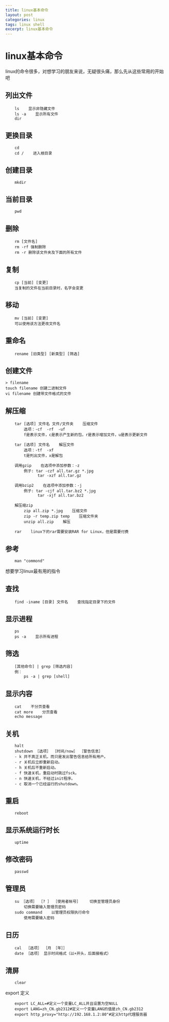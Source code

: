 ```yaml
---
title: linux基本命令
layout: post
categories: linux
tags: linux shell
excerpt: linux基本命令
---
```

# linux基本命令

linux的命令很多，对想学习的朋友来说，无疑很头痛，那么先从这些常用的开始吧

## 列出文件

```shell
    ls    显示非隐藏文件
    ls -a    显示所有文件
    dir
```

## 更换目录

```shell
    cd
    cd /    进入根目录
```

## 创建目录

```shell
    mkdir
```

## 当前目录

```shell
    pwd
```

## 删除

```shell
    rm [文件名]
    rm -rf 强制删除
    rm -r 删除该文件夹及下面的所有文件
```

## 复制

```shell
    cp [当前] [变更]
    当复制的文件在当前目录时，名字会变更
```

## 移动

```shell
    mv [当前] [变更]
    可以使用该方法更改文件名
```

## 重命名

```shell
    rename [旧类型] [新类型] [筛选]
```

## 创建文件

```shell
> filename
touch filename 创建二进制文件
vi filename 创建带文件格式的文件
```

## 解压缩

```shell
    tar [选项] 文件名 文件/文件夹    压缩文件
        选项：-cf  -rf  -uf
        f是表示文件，c是表示产生新的包，r是表示增加文件，u是表示更新文件

    tar [选项] 文件名    解压文件
        选项：-tf  -xf
        t是列出文件，x是解包

    调用gzip    在选项中添加参数：-z    
        例子: tar -czf all.tar.gz *.jpg
              tar -xzf all.tar.gz

    调用bzip2    在选项中添加参数：-j
        例子: tar -cjf all.tar.bz2 *.jpg
              tar -xjf all.tar.bz2

    解压缩zip
        zip all.zip *.jpg    压缩文件
        zip -r temp.zip temp    压缩文件夹
        unzip all.zip    解压

    rar    linux下的rar需要安装RAR for Linux，但是需要付费
```

## 参考

```shell
    man "commond"
```

想要学习linux最有用的指令

## 查找

```shell
    find -iname [目录] 文件名    查找指定目录下的文件
```

## 显示进程

```shell
    ps
    ps -a    显示所有进程
```

## 筛选

```shell
    [其他命令] | grep [筛选内容]
    例：
        ps -a | grep [shell]
```

## 显示内容

```shell
    cat    不分页查看
    cat more    分页查看
    echo message
```

## 关机

```shell
    halt
    shutdown ［选项］ ［时间/now］ ［警告信息］
    - k 并不真正关机，而只是发出警告信息给所有用户。
    - r 关机后立即重新启动。
    - h 关机后不重新启动。
    - f 快速关机，重启动时跳过fsck。
    - n 快速关机，不经过init程序。
    - c 取消一个已经运行的shutdown。
```

## 重启

```shell
    reboot
```

## 显示系统运行时长

```shell
    uptime
```

## 修改密码

```shell
    passwd
```

## 管理员

```shell
    su ［选项］ ［? ］ ［使用者帐号］    切换至管理员身份
        切换需要输入管理员密码
    sudo command    以管理员权限执行命令
        使用需要输入密码
```

## 日历

```shell
    cal  ［选项］ ［月 ［年］］
    date ［选项］ 显示时间格式（以+开头，后面接格式）
```

## 清屏

```shell
    clear
```

export 定义

```shell
    export LC_ALL=#定义一个变量LC_ALL并且设置为空NULL
    export LANG=zh_CN.gb2312#定义一个变量LANG的值是zh_CN.gb2312 
    export http_proxy="http://192.168.1.2:80"#定义http代理服务器
```